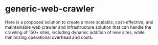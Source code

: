 # generic-web-crawler

Here is a proposed solution to create a more scalable, cost-effective, and maintainable web crawler and infrastructure solution that can handle the crawling of 150+ sites, including dynamic addition of new sites, while minimizing operational overhead and costs.
